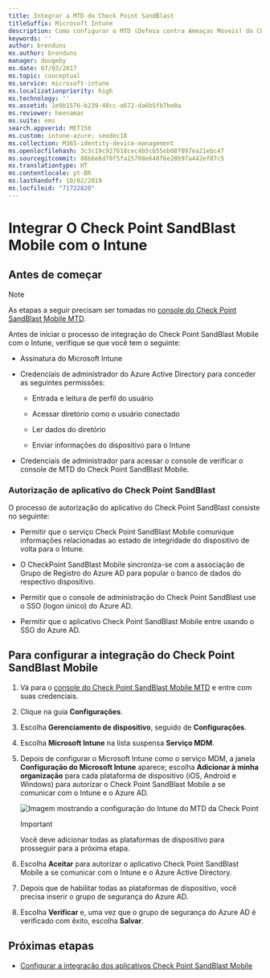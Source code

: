 ```yaml
---
title: Integrar a MTD do Check Point SandBlast
titleSuffix: Microsoft Intune
description: Como configurar o MTD (Defesa contra Ameaças Móveis) do Check Point SandBlast com o Intune para controlar o acesso de dispositivos móveis aos seus recursos corporativos.
keywords: ''
author: brenduns
ms.author: brenduns
manager: dougeby
ms.date: 07/03/2017
ms.topic: conceptual
ms.service: microsoft-intune
ms.localizationpriority: high
ms.technology: ''
ms.assetid: 1e9b1576-b239-48cc-a672-da6b5fb7be0a
ms.reviewer: heenamac
ms.suite: ems
search.appverid: MET150
ms.custom: intune-azure; seodec18
ms.collection: M365-identity-device-management
ms.openlocfilehash: 3c3c19c927618cec4b5cb55eb08f097ea21ebc47
ms.sourcegitcommit: 88b6e6d70f5fa15708e640f6e20b97a442ef07c5
ms.translationtype: HT
ms.contentlocale: pt-BR
ms.lasthandoff: 10/02/2019
ms.locfileid: "71722820"
---
```

# <a name="integrate-check-point-sandblast-mobile-with-intune"></a>Integrar O Check Point SandBlast Mobile com o Intune

## <a name="before-you-begin"></a>Antes de começar

> [!NOTE] 
> As etapas a seguir precisam ser tomadas no [console do Check Point SandBlast Mobile MTD](https://intune-4.eu1.locsec.net/).

Antes de iniciar o processo de integração do Check Point SandBlast Mobile com o Intune, verifique se que você tem o seguinte:

- Assinatura do Microsoft Intune

- Credenciais de administrador do Azure Active Directory para conceder as seguintes permissões:

  - Entrada e leitura de perfil do usuário

  - Acessar diretório como o usuário conectado

  - Ler dados do diretório

  - Enviar informações do dispositivo para o Intune

- Credenciais de administrador para acessar o console de verificar o console de MTD do Check Point SandBlast Mobile.

### <a name="check-point-sandblast-app-authorization"></a>Autorização de aplicativo do Check Point SandBlast

O processo de autorização do aplicativo do Check Point SandBlast consiste no seguinte:

- Permitir que o serviço Check Point SandBlast Mobile comunique informações relacionadas ao estado de integridade do dispositivo de volta para o Intune.

- O CheckPoint SandBlast Mobile sincroniza-se com a associação de Grupo de Registro do Azure AD para popular o banco de dados do respectivo dispositivo.

- Permitir que o console de administração do Check Point SandBlast use o SSO (logon único) do Azure AD.

- Permitir que o aplicativo Check Point SandBlast Mobile entre usando o SSO do Azure AD.

## <a name="to-set-up-check-point-sandblast-mobile-integration"></a>Para configurar a integração do Check Point SandBlast Mobile

1. Vá para o [console do Check Point SandBlast Mobile MTD](https://intune-4.eu1.locsec.net/) e entre com suas credenciais.

2. Clique na guia **Configurações**.

3. Escolha **Gerenciamento de dispositivo**, seguido de **Configurações**.

4. Escolha **Microsoft Intune** na lista suspensa **Serviço MDM**.

5. Depois de configurar o Microsoft Intune como o serviço MDM, a janela **Configuração do Microsoft Intune** aparece; escolha **Adicionar à minha organização** para cada plataforma de dispositivo (iOS, Android e Windows) para autorizar o Check Point SandBlast Mobile a se comunicar com o Intune e o Azure AD.

    ![Imagem mostrando a configuração do Intune do MTD da Check Point](./media/checkpoint-sandblast-mobile-mtd-connector-integration/checkpoint-MTD-1.PNG)

    > [!IMPORTANT]
    > Você deve adicionar todas as plataformas de dispositivo para prosseguir para a próxima etapa.

6. Escolha **Aceitar** para autorizar o aplicativo Check Point SandBlast Mobile a se comunicar com o Intune e o Azure Active Directory.

7. Depois que de habilitar todas as plataformas de dispositivo, você precisa inserir o grupo de segurança do Azure AD.

8. Escolha **Verificar** e, uma vez que o grupo de segurança do Azure AD é verificado com êxito, escolha **Salvar**.

## <a name="next-steps"></a>Próximas etapas

- [Configurar a integração dos aplicativos Check Point SandBlast Mobile](mtd-apps-ios-app-configuration-policy-add-assign.md)
